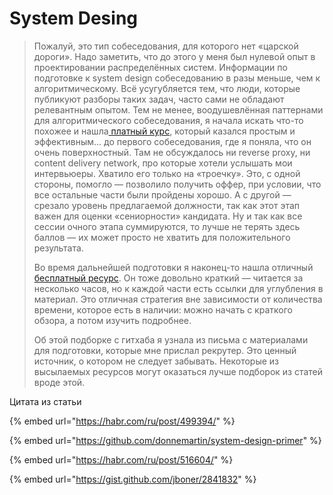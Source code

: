 # System Desing

> Пожалуй, это тип собеседования, для которого нет «царской дороги». Надо заметить, что до этого у меня был нулевой опыт в проектировании распределённых систем. Информации по подготовке к system design собеседованию в разы меньше, чем к алгоритмическому. Всё усугубляется тем, что люди, которые публикуют разборы таких задач, часто сами не обладают релевантным опытом. Тем не менее, воодушевлённая паттернами для алгоритмического собеседования, я начала искать что-то похожее и нашла[ платный курс](https://www.educative.io/courses/grokking-the-system-design-interview), который казался простым и эффективным… до первого собеседования, где я поняла, что он очень поверхностный. Там не обсуждалось ни reverse proxy, ни content delivery network, про которые хотели услышать мои интервьюеры. Хватило его только на «троечку». Это, с одной стороны, помогло — позволило получить оффер, при условии, что все остальные части были пройдены хорошо. А с другой — срезало уровень предлагаемой должности, так как этот этап важен для оценки «сениорности» кандидата. Ну и так как все сессии очного этапа суммируются, то лучше не терять здесь баллов — их может просто не хватить для положительного результата.  
>   
> Во время дальнейшей подготовки я наконец-то нашла отличный[ бесплатный ресурс](https://github.com/donnemartin/system-design-primer). Он тоже довольно краткий — читается за несколько часов, но к каждой части есть ссылки для углубления в материал. Это отличная стратегия вне зависимости от количества времени, которое есть в наличии: можно начать с краткого обзора, а потом изучить подробнее.  
>   
> Об этой подборке с гитхаба я узнала из письма с материалами для подготовки, которые мне прислал рекрутер. Это ценный источник, о котором не следует забывать. Некоторые из высылаемых ресурсов могут оказаться лучше подборок из статей вроде этой.

Цитата из статьи

{% embed url="https://habr.com/ru/post/499394/" %}



{% embed url="https://github.com/donnemartin/system-design-primer" %}

{% embed url="https://habr.com/ru/post/516604/" %}

{% embed url="https://gist.github.com/jboner/2841832" %}



